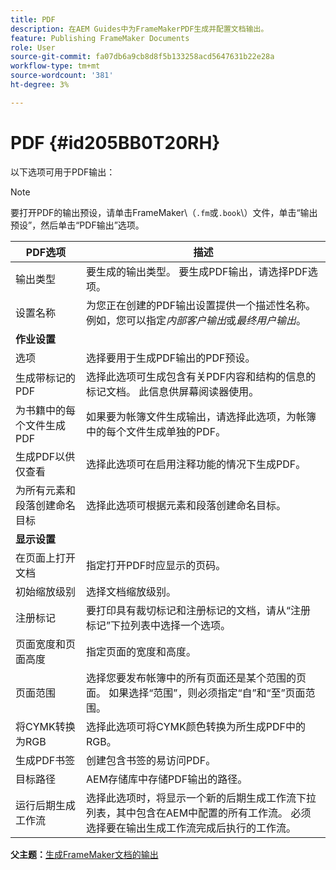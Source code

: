 ```yaml
---
title: PDF
description: 在AEM Guides中为FrameMakerPDF生成并配置文档输出。
feature: Publishing FrameMaker Documents
role: User
source-git-commit: fa07db6a9cb8d8f5b133258acd5647631b22e28a
workflow-type: tm+mt
source-wordcount: '381'
ht-degree: 3%

---
```


# PDF {#id205BB0T20RH}

以下选项可用于PDF输出：

>[!NOTE]
>
> 要打开PDF的输出预设，请单击FrameMaker\（`.fm`或`.book`\）文件，单击“输出预设”，然后单击“PDF输出”选项。

| PDF选项 | 描述 |
|-----------|-----------|
| 输出类型 | 要生成的输出类型。 要生成PDF输出，请选择PDF选项。 |
| 设置名称 | 为您正在创建的PDF输出设置提供一个描述性名称。 例如，您可以指定&#x200B;*内部客户输出*&#x200B;或&#x200B;*最终用户输出*。 |
| **作业设置** |
| 选项 | 选择要用于生成PDF输出的PDF预设。 |
| 生成带标记的PDF | 选择此选项可生成包含有关PDF内容和结构的信息的标记文档。 此信息供屏幕阅读器使用。 |
| 为书籍中的每个文件生成PDF | 如果要为帐簿文件生成输出，请选择此选项，为帐簿中的每个文件生成单独的PDF。 |
| 生成PDF以供仅查看 | 选择此选项可在启用注释功能的情况下生成PDF。 |
| 为所有元素和段落创建命名目标 | 选择此选项可根据元素和段落创建命名目标。 |
| **显示设置** |
| 在页面上打开文档 | 指定打开PDF时应显示的页码。 |
| 初始缩放级别 | 选择文档缩放级别。 |
| 注册标记 | 要打印具有裁切标记和注册标记的文档，请从“注册标记”下拉列表中选择一个选项。 |
| 页面宽度和页面高度 | 指定页面的宽度和高度。 |
| 页面范围 | 选择您要发布帐簿中的所有页面还是某个范围的页面。 如果选择“范围”，则必须指定“自”和“至”页面范围。 |
| 将CYMK转换为RGB | 选择此选项可将CYMK颜色转换为所生成PDF中的RGB。 |
| 生成PDF书签 | 创建包含书签的易访问PDF。 |
| 目标路径 | AEM存储库中存储PDF输出的路径。 |
| 运行后期生成工作流 | 选择此选项时，将显示一个新的后期生成工作流下拉列表，其中包含在AEM中配置的所有工作流。 必须选择要在输出生成工作流完成后执行的工作流。 |

**父主题：**[&#x200B;生成FrameMaker文档的输出](fm-output-generatation.md)
